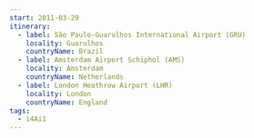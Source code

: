 ```yaml
---
start: 2011-03-29
itinerary:
  - label: São Paulo-Guarulhos International Airport (GRU)
    locality: Guarulhos
    countryName: Brazil
  - label: Amsterdam Airport Schiphol (AMS)
    locality: Amsterdam
    countryName: Netherlands
  - label: London Heathrow Airport (LHR)
    locality: London
    countryName: England
tags:
  - i4Ai1
---
```

